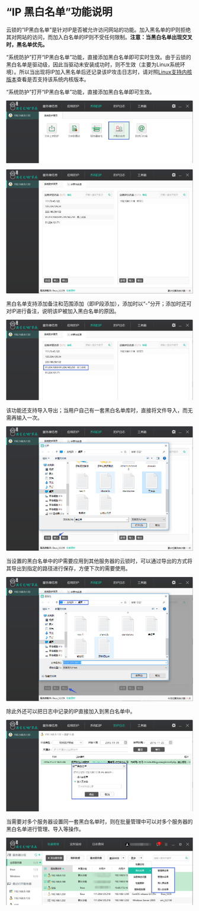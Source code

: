 # “IP 黑白名单”功能说明

云锁的“IP黑白名单”是针对IP是否被允许访问网站的功能。加入黑名单的IP则拒绝其对网站的访问，而加入白名单的IP则不受任何限制。**注意：当黑白名单出现交叉时，黑名单优先。**

“系统防护”打开“IP黑白名单”功能，直接添加黑白名单即可实时生效。由于云锁的黑白名单是驱动级，因此当驱动未安装成功时，则不生效（主要为Linux系统环境）。所以当出现将IP加入黑名单后还记录该IP攻击日志时，请对照[Linux支持内核版本](f23.md)查看是否支持该系统内核版本。

“系统防护”打开“IP黑白名单”功能，直接添加黑白名单即可生效。

![](../.gitbook/assets/f2301.png)

![](../.gitbook/assets/f2302.png)

黑白名单支持添加备注和范围添加（即IP段添加），添加时以“-”分开；添加时还可对IP进行备注，说明该IP被加入黑白名单的原因。

![](../.gitbook/assets/f2303.png)

该功能还支持导入导出；当用户自己有一套黑白名单库时，直接将文件导入，而无需再输入一次。

![](../.gitbook/assets/f2304.png)

当设置的黑白名单中的IP需要应用到其他服务器的云锁时，可以通过导出的方式将其导出到指定的路径进行保存，方便下次的需要使用。

![](../.gitbook/assets/f2305.png)

除此外还可以把日志中记录的IP直接加入到黑白名单中。

![](../.gitbook/assets/f2306.png)

当需要对多个服务器设置同一套黑白名单时，则在批量管理中可以对多个服务器的黑白名单进行管理、导入等操作。

![](../.gitbook/assets/f2307.png)

